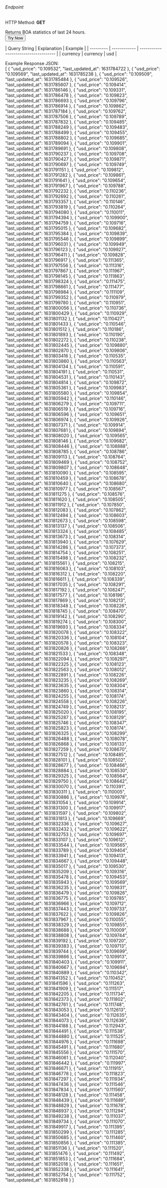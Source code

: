 <h6>Endpoint</h6>
<p id="endpoint"></p>

HTTP Method: **GET**

Returns BOA statistics of last 24 hours.
<br/>
<button class="md-button" onclick="tryNow()">Try Now</button>

<script>
   document.getElementById("endpoint").innerHTML ="https://dev-stoa-boascan.bosagora.com/coinmarketchart?currency=usd"
    function tryNow(){
        document.getElementById("showResult").innerHTML =""
        document.getElementById("endpoint").innerHTML =""
        fetch("https://dev-stoa-boascan.bosagora.com/coinmarketchart?currency=usd").then((res) => {
            res.json().then((res) => {
                document.getElementById("showResult").innerHTML = JSON.stringify(res)
                document.getElementById("endpoint").innerHTML ="https://dev-stoa-boascan.bosagora.com/coinmarketchart?currency=usd"
                })
        }).catch((err) => {
            console.log(err)
        })
    }
</script>
<p id="showResult"></p>
| Query String | Explanation    | Example                            |
| --------- | ------------ | ------------------------------------ |
| currency      | currency | usd |
</br>

Example Response JSON:<br/>
[
    {
        "usd_price": "0.109532",
        "last_updated_at": 1631784722
    },
    {
        "usd_price": "0.109569",
        "last_updated_at": 1631785238
    },
    {
        "usd_price": "0.109509",
        "last_updated_at": 1631785484
    },
    {
        "usd_price": "0.109526",
        "last_updated_at": 1631785607
    },
    {
        "usd_price": "0.109414",
        "last_updated_at": 1631786146
    },
    {
        "usd_price": "0.109331",
        "last_updated_at": 1631786478
    },
    {
        "usd_price": "0.109823",
        "last_updated_at": 1631786693
    },
    {
        "usd_price": "0.109796",
        "last_updated_at": 1631786914
    },
    {
        "usd_price": "0.109862",
        "last_updated_at": 1631787184
    },
    {
        "usd_price": "0.109762",
        "last_updated_at": 1631787506
    },
    {
        "usd_price": "0.109789",
        "last_updated_at": 1631787832
    },
    {
        "usd_price": "0.109485",
        "last_updated_at": 1631788249
    },
    {
        "usd_price": "0.109483",
        "last_updated_at": 1631788499
    },
    {
        "usd_price": "0.109455",
        "last_updated_at": 1631788802
    },
    {
        "usd_price": "0.109685",
        "last_updated_at": 1631789094
    },
    {
        "usd_price": "0.109901",
        "last_updated_at": 1631789691
    },
    {
        "usd_price": "0.109808",
        "last_updated_at": 1631790237
    },
    {
        "usd_price": "0.109708",
        "last_updated_at": 1631790427
    },
    {
        "usd_price": "0.109871",
        "last_updated_at": 1631790697
    },
    {
        "usd_price": "0.109749",
        "last_updated_at": 1631791151
    },
    {
        "usd_price": "0.109812",
        "last_updated_at": 1631791282
    },
    {
        "usd_price": "0.109861",
        "last_updated_at": 1631791641
    },
    {
        "usd_price": "0.109654",
        "last_updated_at": 1631791967
    },
    {
        "usd_price": "0.109788",
        "last_updated_at": 1631792232
    },
    {
        "usd_price": "0.110236",
        "last_updated_at": 1631792692
    },
    {
        "usd_price": "0.110261",
        "last_updated_at": 1631793357
    },
    {
        "usd_price": "0.110146",
        "last_updated_at": 1631793819
    },
    {
        "usd_price": "0.110264",
        "last_updated_at": 1631794080
    },
    {
        "usd_price": "0.110011",
        "last_updated_at": 1631794394
    },
    {
        "usd_price": "0.109900",
        "last_updated_at": 1631794759
    },
    {
        "usd_price": "0.109716",
        "last_updated_at": 1631795015
    },
    {
        "usd_price": "0.109682",
        "last_updated_at": 1631795384
    },
    {
        "usd_price": "0.109839",
        "last_updated_at": 1631795546
    },
    {
        "usd_price": "0.109899",
        "last_updated_at": 1631796031
    },
    {
        "usd_price": "0.109949",
        "last_updated_at": 1631796123
    },
    {
        "usd_price": "0.109927",
        "last_updated_at": 1631796411
    },
    {
        "usd_price": "0.109828",
        "last_updated_at": 1631796917
    },
    {
        "usd_price": "0.111365",
        "last_updated_at": 1631797556
    },
    {
        "usd_price": "0.111316",
        "last_updated_at": 1631797867
    },
    {
        "usd_price": "0.111967",
        "last_updated_at": 1631798145
    },
    {
        "usd_price": "0.111863",
        "last_updated_at": 1631798324
    },
    {
        "usd_price": "0.111475",
        "last_updated_at": 1631798661
    },
    {
        "usd_price": "0.111477",
        "last_updated_at": 1631798984
    },
    {
        "usd_price": "0.111109",
        "last_updated_at": 1631799352
    },
    {
        "usd_price": "0.110979",
        "last_updated_at": 1631799780
    },
    {
        "usd_price": "0.110951",
        "last_updated_at": 1631800056
    },
    {
        "usd_price": "0.110736",
        "last_updated_at": 1631800429
    },
    {
        "usd_price": "0.110929",
        "last_updated_at": 1631801132
    },
    {
        "usd_price": "0.110427",
        "last_updated_at": 1631801433
    },
    {
        "usd_price": "0.110546",
        "last_updated_at": 1631801512
    },
    {
        "usd_price": "0.110186",
        "last_updated_at": 1631801893
    },
    {
        "usd_price": "0.110190",
        "last_updated_at": 1631802272
    },
    {
        "usd_price": "0.110238",
        "last_updated_at": 1631802445
    },
    {
        "usd_price": "0.109880",
        "last_updated_at": 1631802870
    },
    {
        "usd_price": "0.109806",
        "last_updated_at": 1631803416
    },
    {
        "usd_price": "0.110535",
        "last_updated_at": 1631803860
    },
    {
        "usd_price": "0.110563",
        "last_updated_at": 1631804134
    },
    {
        "usd_price": "0.110591",
        "last_updated_at": 1631804191
    },
    {
        "usd_price": "0.110531",
        "last_updated_at": 1631804531
    },
    {
        "usd_price": "0.110143",
        "last_updated_at": 1631804814
    },
    {
        "usd_price": "0.109872",
        "last_updated_at": 1631805361
    },
    {
        "usd_price": "0.109983",
        "last_updated_at": 1631805580
    },
    {
        "usd_price": "0.109854",
        "last_updated_at": 1631805942
    },
    {
        "usd_price": "0.110146",
        "last_updated_at": 1631806279
    },
    {
        "usd_price": "0.109711",
        "last_updated_at": 1631806519
    },
    {
        "usd_price": "0.109716",
        "last_updated_at": 1631806596
    },
    {
        "usd_price": "0.109651",
        "last_updated_at": 1631806974
    },
    {
        "usd_price": "0.109926",
        "last_updated_at": 1631807371
    },
    {
        "usd_price": "0.109914",
        "last_updated_at": 1631807681
    },
    {
        "usd_price": "0.109894",
        "last_updated_at": 1631808020
    },
    {
        "usd_price": "0.109565",
        "last_updated_at": 1631808146
    },
    {
        "usd_price": "0.109682",
        "last_updated_at": 1631808446
    },
    {
        "usd_price": "0.108888",
        "last_updated_at": 1631808785
    },
    {
        "usd_price": "0.108786",
        "last_updated_at": 1631809113
    },
    {
        "usd_price": "0.108764",
        "last_updated_at": 1631809469
    },
    {
        "usd_price": "0.108752",
        "last_updated_at": 1631809807
    },
    {
        "usd_price": "0.108648",
        "last_updated_at": 1631810090
    },
    {
        "usd_price": "0.108595",
        "last_updated_at": 1631810459
    },
    {
        "usd_price": "0.108678",
        "last_updated_at": 1631810640
    },
    {
        "usd_price": "0.108680",
        "last_updated_at": 1631810977
    },
    {
        "usd_price": "0.108567",
        "last_updated_at": 1631811275
    },
    {
        "usd_price": "0.108576",
        "last_updated_at": 1631811620
    },
    {
        "usd_price": "0.108505",
        "last_updated_at": 1631811912
    },
    {
        "usd_price": "0.107850",
        "last_updated_at": 1631812083
    },
    {
        "usd_price": "0.107862",
        "last_updated_at": 1631812494
    },
    {
        "usd_price": "0.108603",
        "last_updated_at": 1631812673
    },
    {
        "usd_price": "0.108598",
        "last_updated_at": 1631813137
    },
    {
        "usd_price": "0.108506",
        "last_updated_at": 1631813324
    },
    {
        "usd_price": "0.108485",
        "last_updated_at": 1631813673
    },
    {
        "usd_price": "0.108314",
        "last_updated_at": 1631813940
    },
    {
        "usd_price": "0.107629",
        "last_updated_at": 1631814286
    },
    {
        "usd_price": "0.107373",
        "last_updated_at": 1631814754
    },
    {
        "usd_price": "0.108251",
        "last_updated_at": 1631815498
    },
    {
        "usd_price": "0.108232",
        "last_updated_at": 1631815561
    },
    {
        "usd_price": "0.108215",
        "last_updated_at": 1631816063
    },
    {
        "usd_price": "0.108103",
        "last_updated_at": 1631816312
    },
    {
        "usd_price": "0.108220",
        "last_updated_at": 1631816611
    },
    {
        "usd_price": "0.108339",
        "last_updated_at": 1631817035
    },
    {
        "usd_price": "0.108291",
        "last_updated_at": 1631817192
    },
    {
        "usd_price": "0.108247",
        "last_updated_at": 1631817577
    },
    {
        "usd_price": "0.108196",
        "last_updated_at": 1631817869
    },
    {
        "usd_price": "0.108213",
        "last_updated_at": 1631818348
    },
    {
        "usd_price": "0.108226",
        "last_updated_at": 1631818745
    },
    {
        "usd_price": "0.108470",
        "last_updated_at": 1631819142
    },
    {
        "usd_price": "0.108290",
        "last_updated_at": 1631819274
    },
    {
        "usd_price": "0.108300",
        "last_updated_at": 1631819693
    },
    {
        "usd_price": "0.108334",
        "last_updated_at": 1631820078
    },
    {
        "usd_price": "0.108322",
        "last_updated_at": 1631820336
    },
    {
        "usd_price": "0.108104",
        "last_updated_at": 1631820578
    },
    {
        "usd_price": "0.108323",
        "last_updated_at": 1631820826
    },
    {
        "usd_price": "0.108266",
        "last_updated_at": 1631821533
    },
    {
        "usd_price": "0.108348",
        "last_updated_at": 1631822094
    },
    {
        "usd_price": "0.108297",
        "last_updated_at": 1631822325
    },
    {
        "usd_price": "0.108123",
        "last_updated_at": 1631822563
    },
    {
        "usd_price": "0.108012",
        "last_updated_at": 1631822891
    },
    {
        "usd_price": "0.108226",
        "last_updated_at": 1631823235
    },
    {
        "usd_price": "0.108269",
        "last_updated_at": 1631823635
    },
    {
        "usd_price": "0.108304",
        "last_updated_at": 1631823860
    },
    {
        "usd_price": "0.108314",
        "last_updated_at": 1631824255
    },
    {
        "usd_price": "0.108174",
        "last_updated_at": 1631824558
    },
    {
        "usd_price": "0.108226",
        "last_updated_at": 1631824749
    },
    {
        "usd_price": "0.108213",
        "last_updated_at": 1631825020
    },
    {
        "usd_price": "0.108195",
        "last_updated_at": 1631825287
    },
    {
        "usd_price": "0.108129",
        "last_updated_at": 1631825746
    },
    {
        "usd_price": "0.108347",
        "last_updated_at": 1631825823
    },
    {
        "usd_price": "0.108174",
        "last_updated_at": 1631826325
    },
    {
        "usd_price": "0.108299",
        "last_updated_at": 1631826488
    },
    {
        "usd_price": "0.108078",
        "last_updated_at": 1631826868
    },
    {
        "usd_price": "0.108133",
        "last_updated_at": 1631827259
    },
    {
        "usd_price": "0.108670",
        "last_updated_at": 1631827512
    },
    {
        "usd_price": "0.108485",
        "last_updated_at": 1631828101
    },
    {
        "usd_price": "0.108502",
        "last_updated_at": 1631828677
    },
    {
        "usd_price": "0.108466",
        "last_updated_at": 1631828884
    },
    {
        "usd_price": "0.108530",
        "last_updated_at": 1631829325
    },
    {
        "usd_price": "0.108564",
        "last_updated_at": 1631829750
    },
    {
        "usd_price": "0.108642",
        "last_updated_at": 1631830070
    },
    {
        "usd_price": "0.110391",
        "last_updated_at": 1631830311
    },
    {
        "usd_price": "0.110005",
        "last_updated_at": 1631830886
    },
    {
        "usd_price": "0.109978",
        "last_updated_at": 1631831054
    },
    {
        "usd_price": "0.109914",
        "last_updated_at": 1631831300
    },
    {
        "usd_price": "0.109917",
        "last_updated_at": 1631831597
    },
    {
        "usd_price": "0.109802",
        "last_updated_at": 1631831813
    },
    {
        "usd_price": "0.109669",
        "last_updated_at": 1631832336
    },
    {
        "usd_price": "0.109627",
        "last_updated_at": 1631832432
    },
    {
        "usd_price": "0.109622",
        "last_updated_at": 1631832753
    },
    {
        "usd_price": "0.109697",
        "last_updated_at": 1631833107
    },
    {
        "usd_price": "0.109612",
        "last_updated_at": 1631833544
    },
    {
        "usd_price": "0.109565",
        "last_updated_at": 1631833789
    },
    {
        "usd_price": "0.109404",
        "last_updated_at": 1631833941
    },
    {
        "usd_price": "0.109413",
        "last_updated_at": 1631834667
    },
    {
        "usd_price": "0.109448",
        "last_updated_at": 1631835017
    },
    {
        "usd_price": "0.109530",
        "last_updated_at": 1631835209
    },
    {
        "usd_price": "0.109316",
        "last_updated_at": 1631835478
    },
    {
        "usd_price": "0.109453",
        "last_updated_at": 1631835943
    },
    {
        "usd_price": "0.109569",
        "last_updated_at": 1631836235
    },
    {
        "usd_price": "0.109831",
        "last_updated_at": 1631836479
    },
    {
        "usd_price": "0.109826",
        "last_updated_at": 1631836775
    },
    {
        "usd_price": "0.109785",
        "last_updated_at": 1631836966
    },
    {
        "usd_price": "0.109712",
        "last_updated_at": 1631837443
    },
    {
        "usd_price": "0.109733",
        "last_updated_at": 1631837622
    },
    {
        "usd_price": "0.109826",
        "last_updated_at": 1631837967
    },
    {
        "usd_price": "0.110055",
        "last_updated_at": 1631838329
    },
    {
        "usd_price": "0.109855",
        "last_updated_at": 1631838688
    },
    {
        "usd_price": "0.110009",
        "last_updated_at": 1631838808
    },
    {
        "usd_price": "0.109744",
        "last_updated_at": 1631839192
    },
    {
        "usd_price": "0.109720",
        "last_updated_at": 1631839383
    },
    {
        "usd_price": "0.109713",
        "last_updated_at": 1631839744
    },
    {
        "usd_price": "0.109699",
        "last_updated_at": 1631839866
    },
    {
        "usd_price": "0.109913",
        "last_updated_at": 1631840403
    },
    {
        "usd_price": "0.109911",
        "last_updated_at": 1631840667
    },
    {
        "usd_price": "0.109694",
        "last_updated_at": 1631840889
    },
    {
        "usd_price": "0.110342",
        "last_updated_at": 1631841352
    },
    {
        "usd_price": "0.110452",
        "last_updated_at": 1631841596
    },
    {
        "usd_price": "0.111263",
        "last_updated_at": 1631841909
    },
    {
        "usd_price": "0.111517",
        "last_updated_at": 1631842205
    },
    {
        "usd_price": "0.111734",
        "last_updated_at": 1631842373
    },
    {
        "usd_price": "0.111802",
        "last_updated_at": 1631842761
    },
    {
        "usd_price": "0.111748",
        "last_updated_at": 1631843053
    },
    {
        "usd_price": "0.112613",
        "last_updated_at": 1631843404
    },
    {
        "usd_price": "0.112635",
        "last_updated_at": 1631844073
    },
    {
        "usd_price": "0.112636",
        "last_updated_at": 1631844188
    },
    {
        "usd_price": "0.112943",
        "last_updated_at": 1631844491
    },
    {
        "usd_price": "0.111538",
        "last_updated_at": 1631844880
    },
    {
        "usd_price": "0.111525",
        "last_updated_at": 1631844976
    },
    {
        "usd_price": "0.111698",
        "last_updated_at": 1631845491
    },
    {
        "usd_price": "0.111680",
        "last_updated_at": 1631845556
    },
    {
        "usd_price": "0.111570",
        "last_updated_at": 1631846061
    },
    {
        "usd_price": "0.112040",
        "last_updated_at": 1631846442
    },
    {
        "usd_price": "0.111997",
        "last_updated_at": 1631846671
    },
    {
        "usd_price": "0.111915",
        "last_updated_at": 1631846778
    },
    {
        "usd_price": "0.111823",
        "last_updated_at": 1631847297
    },
    {
        "usd_price": "0.111934",
        "last_updated_at": 1631847436
    },
    {
        "usd_price": "0.111546",
        "last_updated_at": 1631847834
    },
    {
        "usd_price": "0.111560",
        "last_updated_at": 1631848128
    },
    {
        "usd_price": "0.111458",
        "last_updated_at": 1631848439
    },
    {
        "usd_price": "0.111689",
        "last_updated_at": 1631848829
    },
    {
        "usd_price": "0.111678",
        "last_updated_at": 1631848937
    },
    {
        "usd_price": "0.111294",
        "last_updated_at": 1631849238
    },
    {
        "usd_price": "0.111037",
        "last_updated_at": 1631849734
    },
    {
        "usd_price": "0.111070",
        "last_updated_at": 1631849917
    },
    {
        "usd_price": "0.111395",
        "last_updated_at": 1631850299
    },
    {
        "usd_price": "0.111285",
        "last_updated_at": 1631850685
    },
    {
        "usd_price": "0.111460",
        "last_updated_at": 1631850856
    },
    {
        "usd_price": "0.111385",
        "last_updated_at": 1631851136
    },
    {
        "usd_price": "0.111520",
        "last_updated_at": 1631851476
    },
    {
        "usd_price": "0.111492",
        "last_updated_at": 1631851853
    },
    {
        "usd_price": "0.111684",
        "last_updated_at": 1631852018
    },
    {
        "usd_price": "0.111651",
        "last_updated_at": 1631852338
    },
    {
        "usd_price": "0.111641",
        "last_updated_at": 1631852754
    },
    {
        "usd_price": "0.111752",
        "last_updated_at": 1631852818
    }
]